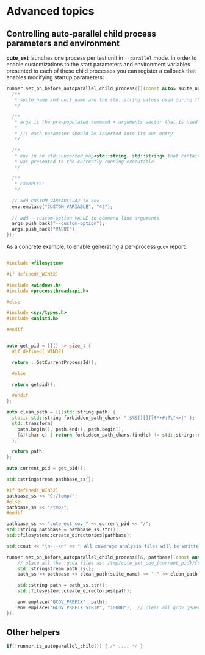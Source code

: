 # Advanced topics
## Controlling auto-parallel child process parameters and environment

**cute_ext** launches one process per test unit in `--parallel` mode. In order to enable customizations to the start parameters and environment variables
presented to each of these child processes you can register a callback that enables modifying startup parameters:

```cpp
runner.set_on_before_autoparallel_child_process([](const auto& suite_name, const auto& unit_name, auto& args, auto& env) -> void {
  /**
   * suite_name and unit_name are the std::string values used during the registration of the suites/units
   */

  /**
   * args is the pre-populated command + arguments vector that is used to start the child process
   * 
   * /!\ each parameter should be inserted into its own entry
   */

  /**
   * env in an std::unsorted_map<std::string, std::string> that contains a copy of the environment that 
   * was presented to the currently running executable
   */

  /**
   * EXAMPLES:
   */
  
  // add CUSTOM_VARIABLE=42 to env
  env.emplace("CUSTOM_VARIABLE", "42");
  
  // add --custom-option VALUE to command line arguments
  args.push_back("--custom-option");
  args.push_back("VALUE");
});
```

As a concrete example, to enable generating a per-process `gcov` report:

```cpp

#include <filesystem>

#if defined(_WIN32)

#include <windows.h>
#include <processthreadsapi.h>

#else

#include <sys/types.h>
#include <unistd.h>

#endif


auto get_pid = []() -> size_t {
  #if defined(_WIN32)

  return ::GetCurrentProcessId();

  #else

  return getpid();

  #endif
};

auto clean_path = [](std::string path) {
  static std::string forbidden_path_chars( "!$%&()[]{}§*+#:?\"<>|" );
  std::transform(
    path.begin(), path.end(), path.begin(), 
    [&](char c) { return forbidden_path_chars.find(c) != std::string::npos ? '_' : c; }
  );

  return path;
};

auto current_pid = get_pid();

std::stringstream pathbase_ss{};

#if defined(_WIN32)
pathbase_ss << "C:/temp/"; 
#else
pathbase_ss << "/tmp/"; 
#endif

pathbase_ss << "cute_ext_cov_" << current_pid << "/";
std::string pathbase = pathbase_ss.str();
std::filesystem::create_directories(pathbase);

std::cout << "\n---\n" << "ℹ️ All coverage analysis files will be written to: " << pathbase << "\n---\n" << std::endl;

runner.set_on_before_autoparallel_child_process([&, pathbase](const auto& suite_name, const auto& unit_name, auto& args, auto& env) -> void {
    // place all the .gcda files as: /tmp/cute_ext_cov_{current_pid}/{suite_name}-{unit_name}/<gcov-generate-filename.gcda>
    std::stringstream path_ss{};
    path_ss << pathbase << clean_path(suite_name) << "-" << clean_path(unit_name); 

    std::string path = path_ss.str();
    std::filesystem::create_directories(path);           

    env.emplace("GCOV_PREFIX", path);  
    env.emplace("GCOV_PREFIX_STRIP", "10000");  // clear all gcov generated folders
});

```


## Other helpers

```cpp
if(!runner.is_autoparallel_child()) { /* .... */ }
```